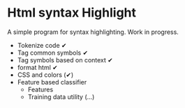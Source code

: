 # Html syntax Highlight

A simple program for syntax highlighting. Work in progress.
- Tokenize code ✔
- Tag common symbols ✔
- Tag symbols based on context ✔
- format html ✔
- CSS and colors (✔)
- Feature based classifier
    - Features
    - Training data utility (...)